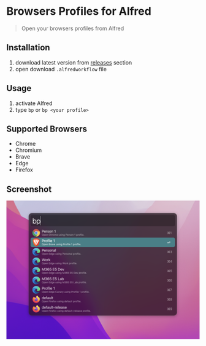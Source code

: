 # Browsers Profiles for Alfred
> Open your browsers profiles from Alfred


## Installation
1. download latest version from [releases](https://github.com/skydiver/alfred-browsers-profiles/releases) section
2. open download `.alfredworkflow` file

## Usage
1. activate Alfred
2. type `bp` or `bp <your profile>`

## Supported Browsers
* Chrome
* Chromium
* Brave
* Edge
* Firefox

## Screenshot
![Workflow Screenshot](screenshot.png)
